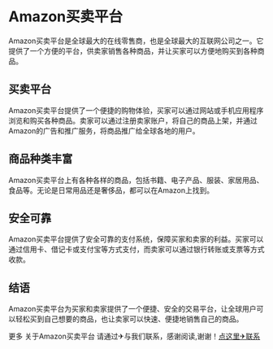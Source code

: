 # Amazon买卖平台

Amazon买卖平台是全球最大的在线零售商，也是全球最大的互联网公司之一。它提供了一个方便的平台，供卖家销售各种商品，并让买家可以方便地购买到各种商品。

## 买卖平台

Amazon买卖平台提供了一个便捷的购物体验，买家可以通过网站或手机应用程序浏览和购买各种商品。卖家可以通过注册卖家账户，将自己的商品上架，并通过Amazon的广告和推广服务，将商品推广给全球各地的用户。

## 商品种类丰富

Amazon买卖平台上有各种各样的商品，包括书籍、电子产品、服装、家居用品、食品等。无论是日常用品还是奢侈品，都可以在Amazon上找到。

## 安全可靠

Amazon买卖平台提供了安全可靠的支付系统，保障买家和卖家的利益。买家可以通过信用卡、借记卡或支付宝等方式支付，而卖家可以通过银行转账或支票等方式收款。

## 结语

Amazon买卖平台为买家和卖家提供了一个便捷、安全的交易平台，让全球用户可以轻松买到自己想要的商品，也让卖家可以快速、便捷地销售自己的商品。

更多 关于Amazon买卖平台 请通过✈与我们联系，感谢阅读,谢谢！[点这里✈联系](https://sms.k02.cc)